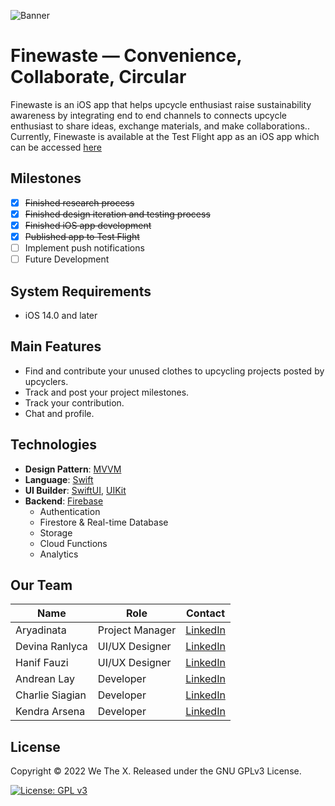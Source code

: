 
![Banner](https://user-images.githubusercontent.com/50937000/149319260-5d19d1ad-0f26-4a2f-9191-b4bc823579e0.png)

# Finewaste — Convenience, Collaborate, Circular
Finewaste is an iOS app that helps upcycle enthusiast raise sustainability awareness by integrating end to end channels to connects upcycle enthusiast to share ideas, exchange materials, and make collaborations.. Currently, Finewaste is available at the Test Flight app as an iOS app which can be accessed [here](https://testflight.apple.com/join/VLACETIt)


## Milestones
- [x] <s>Finished research process</s>
- [x] <s>Finished design iteration and testing process</s>
- [x] <s>Finished iOS app development</s>
- [x] <s>Published app to Test Flight</s>
- [ ] Implement push notifications
- [ ] Future Development

## System Requirements
* iOS 14.0 and later

## Main Features
* Find and contribute your unused clothes to upcycling projects posted by upcyclers.
* Track and post your project milestones.
* Track your contribution.
* Chat and profile.

## Technologies
* **Design Pattern**: [MVVM](https://en.wikipedia.org/wiki/Model–view–viewmodel)
* **Language**: [Swift](https://swift.org)
* **UI Builder**: [SwiftUI](https://developer.apple.com/xcode/swiftui/), [UIKit](https://developer.apple.com/documentation/uikit/)
* **Backend**: [Firebase](https://firebase.google.com/)
  - Authentication
  - Firestore & Real-time Database
  - Storage
  - Cloud Functions
  - Analytics


## Our Team
| Name              | Role            | Contact                                                          |
| ------------------|-----------------|------------------------------------------------------------------|
| Aryadinata        | Project Manager | [LinkedIn](https://www.linkedin.com/in/aryadinata/)              |
| Devina Ranlyca    | UI/UX Designer  | [LinkedIn](https://www.linkedin.com/in/devinaranlyca/)           |
| Hanif Fauzi       | UI/UX Designer  | [LinkedIn](https://www.linkedin.com/in/hanif-fauzi/)             |
| Andrean Lay       | Developer       | [LinkedIn](https://www.linkedin.com/in/andrean-lay/)             |
| Charlie Siagian   | Developer       | [LinkedIn](https://www.linkedin.com/in/charlie-siagian-326ba68a/)|
| Kendra Arsena     | Developer       | [LinkedIn](https://www.linkedin.com/in/kendraarsena/)            |

## License
Copyright © 2022 We The X. Released under the GNU GPLv3 License.

[![License: GPL v3](https://img.shields.io/badge/License-GPLv3-blue.svg)](https://www.gnu.org/licenses/gpl-3.0)

